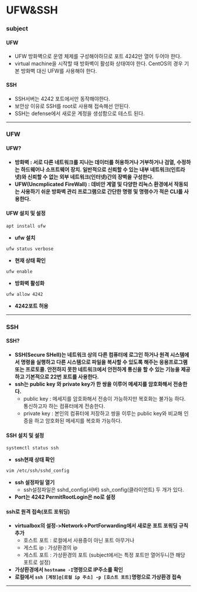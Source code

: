 # UFW&SSH
### subject
#### UFW
+ UFW 방화벽으로 운영 체제를 구성해야하므로 포트 4242만 열어 두어야 한다.
+ virtual machine을 시작할 때 방화벽이 활성화 상태여야 한다. CentOS의 경우 기본 방화벽 대신 UFW를 사용해야 한다.
#### SSH
+ SSH서버는 4242 포트에서만 동작해야한다.
+ 보안상 이유로 SSH를 root로 사용해 접속해선 안된다.
+ SSH는 defense에서 새로운 계정을 생성함으로 테스트 된다.
****
### UFW
#### UFW?
+ **방화벽 : 서로 다른 네트워크를 지나는 데이터를 허용하거나 거부하거나 검열, 수정하는 하드웨어나 소프트웨어 장치. 일반적으로 신뢰할 수 있는 내부 네트워크(인트라넷)와 신뢰할 수 없는 외부 네트워크(인터넷)간의 장벽을 구성한다.**
+ **UFW(Uncmplicated FireWall) : 데비안 계열 및 다양한 리눅스 환경에서 작동되는 사용하기 쉬운 방화벽 관리 프로그램으로 간단한 명령 및 명령수가 적은 CLI를 사용한다.**

#### UFW 설치 및 설정
```
apt install ufw
```
+ **ufw 설치**
```
ufw status verbose
```
+ **현재 상태 확인**
```
ufw enable
```
+ **방화벽 활성화**
```
ufw allow 4242
```
+ **4242포트 허용**
****
### SSH
#### SSH?
+ **SSH(Secure SHell)는 네트워크 상의 다른 컴퓨터에 로그인 하거나 원격 시스템에서 명령을 실행하고 다른 시스템으로 파일을 복사할 수 있도록 해주는 응용프로그램 또는 프로토콜. 안전하지 못한 네트워크에서 안전하게 통신을 할 수 있는 기능을 제공하고 기본적으로 22번 포트를 사용한다.**
+ **ssh는 public key 와 private key가 한 쌍을 이루어 메세지를 암호화해서 전송한다.**
    + public key : 메세지를 암호화해서 전송이 가능하지만 복호화는 불가능 하다. 통신하고자 하는 컴퓨터에게 전송한다.
    + private key : 본인의 컴퓨터에 저장하고 쌍을 이루는 public key와 비교해 인증을 하고 암호화된 메세지를 복호화 가능하다.

#### SSH 설치 및 설정
```
systemctl status ssh
```
+ **ssh현재 상태 확인**
```
vim /etc/ssh/sshd_config
```
+ **ssh 설정파일 열기**
    + ssh설정파일은 sshd_config(서버) ssh_config(클라이언트) 두 개가 있다.
+ **Port는 4242 PermitRootLogin은 no로 설정**

#### ssh로 원격 접속(포트 포워딩)
 + **virtualbox의 설정->Network->PortForwarding에서 새로운 포트 포워딩 규칙 추가**
    + 호스트 포트 : 로컬에서 사용중이 아닌 포트 아무거나
    + 게스트 ip : 가상환경의 ip
    + 게스트 포트 : 가상환경의 포트 (subject에서는 특정 포트만 열어두니깐 해당 포트로 설정)
+ **가상환경에서 `hostname -I`명령으로 IP주소를 확인**
+ **로컬에서 `ssh [계정]@[로컬 ip 주소] -p [호스트 포트]`명령으로 가상환경 접속**
****
